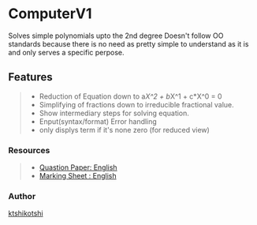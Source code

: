 # ComputerV1 # 
Solves simple polynomials upto the 2nd degree
Doesn't follow OO standards because there is no need as pretty simple to understand as it is and only serves a specific perpose.

## Features ##
> * Reduction of Equation down to a*X^2 + b*X^1 + c*X^0 = 0
> * Simplifying of fractions down to irreducible fractional value.
> * Show intermediary steps for solving equation.
> * Enput(syntax/format) Error handling
> * only displys term if it's none zero (for reduced view)
### Resources ###
> * [Quastion Paper: English](https://github.com/ktshikotshi/ComputerV1/blob/master/Resources/computorv1.en.pdf)
> * [Marking Sheet : English](https://github.com/ktshikotshi/ComputerV1/blob/master/Resources/ComputerV1-marking%20sheet.pdf)
### Author ###
[ktshikotshi](https://github.com/ktshikotshi)
